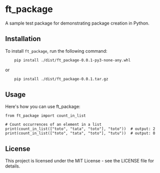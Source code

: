 # ft_package

A sample test package for demonstrating package creation in Python.

## Installation

To install `ft_package`, run the following command:

```bash
    pip install ./dist/ft_package-0.0.1-py3-none-any.whl
```
or
```bash
    pip install ./dist/ft_package-0.0.1.tar.gz
```

## Usage
Here's how you can use ft_package:

```
from ft_package import count_in_list

# Count occurrences of an element in a list
print(count_in_list(["toto", "tata", "toto"], "toto"))  # output: 2
print(count_in_list(["toto", "tata", "toto"], "tutu"))  # output: 0
```

## License
This project is licensed under the MIT License - see the LICENSE file for details.